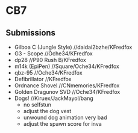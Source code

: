 # CB7
## Submissions
* Gilboa C (Jungle Style) //daidai2bzhe/KFredfox
* G3 - Scope //Oche34/KFredfox
* dp28 //P90 Rush B/KFredfox
* m14k (EpiPen) //Square/Oche34/KFredfox
* qbz-95 //Oche34/KFredfox
* Defibrillator //KFredfox
* Ordnance Shovel //CNmemories/KFredfox
* Golden Dragunov SVD //Oche34/KFredfox
* Dogs! //Kiruex/JackMayol/bang
  - no selfstun
  - adjust the dog vest
  - unwound dog animation very bad
  - adjust the spawn score for inva
